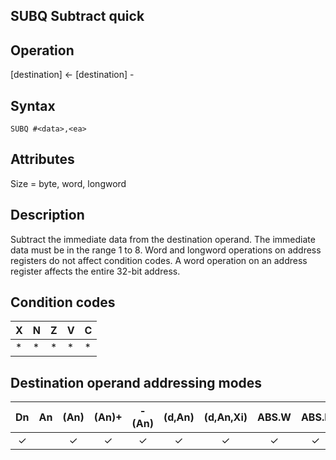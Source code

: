## SUBQ Subtract quick

## Operation
[destination] ← [destination] - <literal>

## Syntax
```assembly
SUBQ #<data>,<ea>
```

## Attributes
Size = byte, word, longword

## Description
Subtract the immediate data from the destination operand. The
immediate data must be in the range 1 to 8. Word and longword
operations on address registers do not affect condition codes. A
word operation on an address register affects the entire 32-bit
address.

## Condition codes
|X|N|Z|V|C|
|--|--|--|--|--|
|*|*|*|*|*|

## Destination operand addressing modes
|Dn|An|(An)|(An)+|-(An)|(d,An)|(d,An,Xi)|ABS.W|ABS.L|(d,PC)|(d,PC,Xn)|imm|
|:-:|:-:|:-:|:-:|:-:|:-:|:-:|:-:|:-:|:-:|:-:|:-:|
|✓||✓|✓|✓|✓|✓|✓|✓||||

